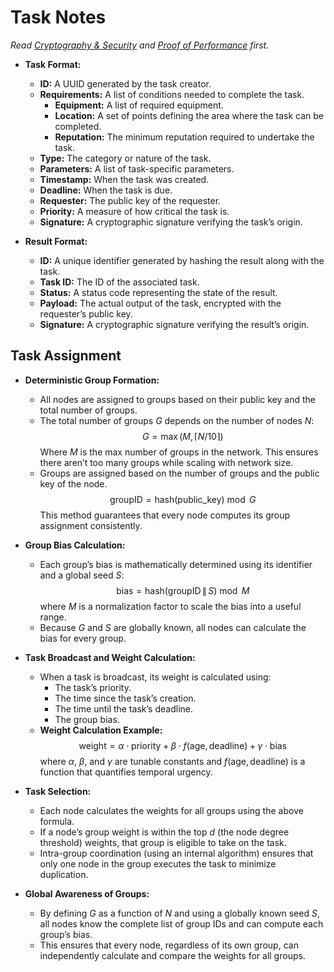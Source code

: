 # Task Notes
*Read [Cryptography & Security](cryptography-and-security.md) and [Proof of Performance](proof-of-performance.md) first.*

- **Task Format:**
    - **ID:** A UUID generated by the task creator.
    - **Requirements:** A list of conditions needed to complete the task.
        - **Equipment:** A list of required equipment.
        - **Location:** A set of points defining the area where the task can be completed.
        - **Reputation:** The minimum reputation required to undertake the task.
    - **Type:** The category or nature of the task.
    - **Parameters:** A list of task-specific parameters.
    - **Timestamp:** When the task was created.
    - **Deadline:** When the task is due.
    - **Requester:** The public key of the requester.
    - **Priority:** A measure of how critical the task is.
    - **Signature:** A cryptographic signature verifying the task’s origin.

- **Result Format:**
    - **ID:** A unique identifier generated by hashing the result along with the task.
    - **Task ID:** The ID of the associated task.
    - **Status:** A status code representing the state of the result.
    - **Payload:** The actual output of the task, encrypted with the requester’s public key.
    - **Signature:** A cryptographic signature verifying the result’s origin.

## Task Assignment

- **Deterministic Group Formation:**
    - All nodes are assigned to groups based on their public key and the total number of groups.
    - The total number of groups $G$ depends on the number of nodes $N$:
        $$
        G = \max(M, \lceil N / 10 \rceil)
        $$
      Where $M$ is the max number of groups in the network. This ensures there aren’t too many groups while scaling with network size.
    - Groups are assigned based on the number of groups and the public key of the node.
      $$
      \text{groupID} = \text{hash}(\text{public\_key}) \bmod G
      $$
      This method guarantees that every node computes its group assignment consistently.

- **Group Bias Calculation:**
    - Each group’s bias is mathematically determined using its identifier and a global seed $S$:
        $$
        \text{bias} = \text{hash}(\text{groupID} \,\|\, S) \bmod M
        $$
      where $M$ is a normalization factor to scale the bias into a useful range.
    - Because $G$ and $S$ are globally known, all nodes can calculate the bias for every group.

- **Task Broadcast and Weight Calculation:**
    - When a task is broadcast, its weight is calculated using:
        - The task’s priority.
        - The time since the task’s creation.
        - The time until the task’s deadline.
        - The group bias.
    - **Weight Calculation Example:**
      $$
      \text{weight} = \alpha \cdot \text{priority} + \beta \cdot f(\text{age}, \text{deadline}) + \gamma \cdot \text{bias}
      $$
      where $\alpha$, $\beta$, and $\gamma$ are tunable constants and $f(\text{age}, \text{deadline})$ is a function that quantifies temporal urgency.

- **Task Selection:**
    - Each node calculates the weights for all groups using the above formula.
    - If a node’s group weight is within the top $d$ (the node degree threshold) weights, that group is eligible to take on the task.
    - Intra-group coordination (using an internal algorithm) ensures that only one node in the group executes the task to minimize duplication.

- **Global Awareness of Groups:**
    - By defining $G$ as a function of $N$ and using a globally known seed $S$, all nodes know the complete list of group IDs and can compute each group’s bias.
    - This ensures that every node, regardless of its own group, can independently calculate and compare the weights for all groups.
